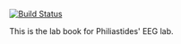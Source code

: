 [![Build Status](https://travis-ci.com/rstudio/bookdown-demo.svg?branch=master)](https://travis-ci.com/rstudio/bookdown-demo)

This is the lab book for Philiastides' EEG lab. 
